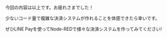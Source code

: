 今回の内容は以上です。お疲れさまでした！

少ないコード量で複雑な決済システムが作れることを体感できたら幸いです。

ぜひLINE Payを使ってNode-REDで様々な決済システムを作ってみてください!
